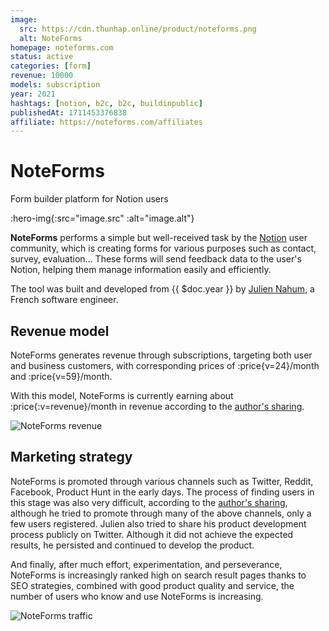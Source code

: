 ```yaml
---
image:
  src: https://cdn.thunhap.online/product/noteforms.png
  alt: NoteForms
homepage: noteforms.com
status: active
categories: [form]
revenue: 10000
models: subscription
year: 2021
hashtags: [notion, b2c, b2c, buildinpublic]
publishedAt: 1711453376838
affiliate: https://noteforms.com/affiliates
---
```


# NoteForms

Form builder platform for Notion users

:hero-img{:src="image.src" :alt="image.alt"}

__NoteForms__ performs a simple but well-received task by the [Notion](https://www.notion.so/) user community, which is creating forms for various purposes such as contact, survey, evaluation... These forms will send feedback data to the user's Notion, helping them manage information easily and efficiently.

The tool was built and developed from {{ $doc.year }} by [Julien Nahum](https://twitter.com/JhumanJ), a French software engineer.

## Revenue model

NoteForms generates revenue through subscriptions, targeting both user and business customers, with corresponding prices of :price{v=24}/month and :price{v=59}/month.

With this model, NoteForms is currently earning about :price{:v=revenue}/month in revenue according to the [author's sharing](https://jhumanj.com/bootstrapping-notionforms-from-0-to-10k-mrr-in-a-year).

![NoteForms revenue](https://cdn.feather.blog/?src=https%3A%2F%2Fusenotioncms.com%2Fproxy%2Fblock%2F26b3496f-61b5-4273-bb8f-491af59f2a2d%252F82e42d31-aa8e-4b79-8acd-5ea1c12a059a%252F10k_mrr.jpg&optimizer=image)

## Marketing strategy

NoteForms is promoted through various channels such as Twitter, Reddit, Facebook, Product Hunt in the early days. The process of finding users in this stage was also very difficult, according to the [author's sharing](https://jhumanj.com/bootstrapping-notionforms-from-0-to-10k-mrr-in-a-year#acquiring-the-first-users), although he tried to promote through many of the above channels, only a few users registered. Julien also tried to share his product development process publicly on Twitter. Although it did not achieve the expected results, he persisted and continued to develop the product.

And finally, after much effort, experimentation, and perseverance, NoteForms is increasingly ranked high on search result pages thanks to SEO strategies, combined with good product quality and service, the number of users who know and use NoteForms is increasing.

![NoteForms traffic](https://cdn.feather.blog/?src=https%3A%2F%2Fusenotioncms.com%2Fproxy%2Fblock%2F346ee1c5-1620-4472-8792-de5fcb7c6fdc%252F246bbf77-a124-474d-9d97-5f4c77f5451f%252FUntitled.png&optimizer=image)
